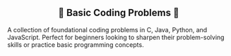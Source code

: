 <h2 align="center">🌟 Basic Coding Problems 🌟</h2> 
A collection of foundational coding problems in C, Java, Python, and JavaScript. Perfect for beginners looking to sharpen their problem-solving skills or practice basic programming concepts.
